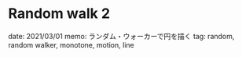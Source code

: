 # Random walk 2

date: 2021/03/01
memo: ランダム・ウォーカーで円を描く
tag: random, random walker, monotone, motion, line
